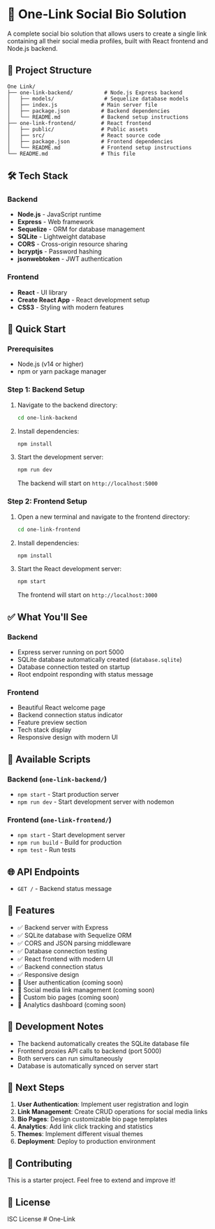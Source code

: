 # 🚀 One-Link Social Bio Solution

A complete social bio solution that allows users to create a single link containing all their social media profiles, built with React frontend and Node.js backend.

## 📁 Project Structure

```
One Link/
├── one-link-backend/          # Node.js Express backend
│   ├── models/                # Sequelize database models
│   ├── index.js              # Main server file
│   ├── package.json          # Backend dependencies
│   └── README.md             # Backend setup instructions
├── one-link-frontend/        # React frontend
│   ├── public/               # Public assets
│   ├── src/                  # React source code
│   ├── package.json          # Frontend dependencies
│   └── README.md             # Frontend setup instructions
└── README.md                 # This file
```

## 🛠️ Tech Stack

### Backend
- **Node.js** - JavaScript runtime
- **Express** - Web framework
- **Sequelize** - ORM for database management
- **SQLite** - Lightweight database
- **CORS** - Cross-origin resource sharing
- **bcryptjs** - Password hashing
- **jsonwebtoken** - JWT authentication

### Frontend
- **React** - UI library
- **Create React App** - React development setup
- **CSS3** - Styling with modern features

## 🚀 Quick Start

### Prerequisites
- Node.js (v14 or higher)
- npm or yarn package manager

### Step 1: Backend Setup

1. Navigate to the backend directory:
   ```bash
   cd one-link-backend
   ```

2. Install dependencies:
   ```bash
   npm install
   ```

3. Start the development server:
   ```bash
   npm run dev
   ```

   The backend will start on `http://localhost:5000`

### Step 2: Frontend Setup

1. Open a new terminal and navigate to the frontend directory:
   ```bash
   cd one-link-frontend
   ```

2. Install dependencies:
   ```bash
   npm install
   ```

3. Start the React development server:
   ```bash
   npm start
   ```

   The frontend will start on `http://localhost:3000`

## ✅ What You'll See

### Backend
- Express server running on port 5000
- SQLite database automatically created (`database.sqlite`)
- Database connection tested on startup
- Root endpoint responding with status message

### Frontend
- Beautiful React welcome page
- Backend connection status indicator
- Feature preview section
- Tech stack display
- Responsive design with modern UI

## 🔧 Available Scripts

### Backend (`one-link-backend/`)
- `npm start` - Start production server
- `npm run dev` - Start development server with nodemon

### Frontend (`one-link-frontend/`)
- `npm start` - Start development server
- `npm run build` - Build for production
- `npm test` - Run tests

## 🌐 API Endpoints

- `GET /` - Backend status message

## 📱 Features

- ✅ Backend server with Express
- ✅ SQLite database with Sequelize ORM
- ✅ CORS and JSON parsing middleware
- ✅ Database connection testing
- ✅ React frontend with modern UI
- ✅ Backend connection status
- ✅ Responsive design
- 🔄 User authentication (coming soon)
- 🔄 Social media link management (coming soon)
- 🔄 Custom bio pages (coming soon)
- 🔄 Analytics dashboard (coming soon)

## 🚧 Development Notes

- The backend automatically creates the SQLite database file
- Frontend proxies API calls to backend (port 5000)
- Both servers can run simultaneously
- Database is automatically synced on server start

## 📝 Next Steps

1. **User Authentication**: Implement user registration and login
2. **Link Management**: Create CRUD operations for social media links
3. **Bio Pages**: Design customizable bio page templates
4. **Analytics**: Add link click tracking and statistics
5. **Themes**: Implement different visual themes
6. **Deployment**: Deploy to production environment

## 🤝 Contributing

This is a starter project. Feel free to extend and improve it!

## 📄 License

ISC License
#   O n e - L i n k  
 